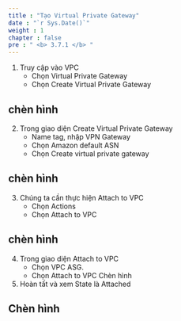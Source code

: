 ```yaml
---
title : "Tạo Virtual Private Gateway"
date : "`r Sys.Date()`"
weight : 1
chapter : false
pre : " <b> 3.7.1 </b> "
---
```


1.	Truy cập vào VPC
    + Chọn Virtual Private Gateway
    + Chọn Create Virtual Private Gateway
## chèn hình
2.	Trong giao diện Create Virtual Private Gateway
    + Name tag, nhập VPN Gateway
    + Chọn Amazon default ASN
    + Chọn Create virtual private gateway
## chèn hình
3. Chúng ta cần thực hiện Attach to VPC
    + Chọn Actions
    + Chọn Attach to VPC
## chèn hình
4. Trong giao diện Attach to VPC
	+ Chọn VPC ASG.
	+ Chọn Attach to VPC
Chèn hình
5.	Hoàn tất và xem State là Attached
## Chèn hình

